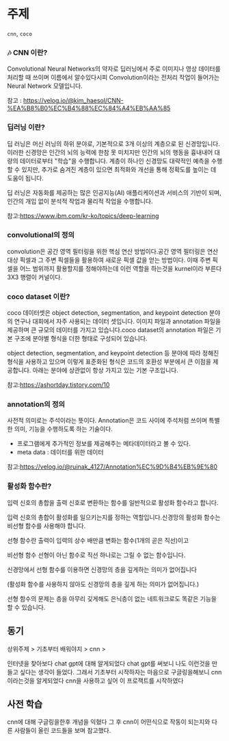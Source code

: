 # 주제

`cnn`, `coco`


### 🎶 CNN 이란?

Convolutional Neural Networks의 약자로 딥러닝에서 주로 이미지나 영상 데이터를 처리할 때 쓰이며 이름에서 알수있다시피 Convolution이라는 전처리 작업이 들어가는 Neural Network 모델입니다.

참고 : https://velog.io/@kim_haesol/CNN-%EA%B8%B0%EC%B4%88%EC%84%A4%EB%AA%85

### 딥러닝 이란?

딥 러닝은  머신 러닝의 하위 분야로, 기본적으로 3개 이상의 계층으로 된 신경망입니다. 이러한 신경망은 인간의 뇌의 능력에 한참 못 미치지만 인간의 뇌의 행동을 흉내내어 대량의 데이터로부터 "학습"을 수행합니다. 계층이 하나인 신경망도 대략적인 예측을 수행할 수 있지만, 추가로 숨겨진 계층이 있으면 최적화와 개선을 통해 정확도를 높이는 데 도움이 됩니다.

딥 러닝은 자동화를 제공하는 많은 인공지능(AI) 애플리케이션과 서비스의 기반이 되며, 인간의 개입 없이 분석적 작업과 물리적 작업을 수행합니다. 

참고:https://www.ibm.com/kr-ko/topics/deep-learning


### convolutional의 정의

convolution은 공간 영역 필터링을 위한 핵심 연산 방법이다.공간 영역 필터링은 연산 대상 픽셀과 그 주변 픽셀들을 활용하여 새로운 픽셀 값을 얻는 방법이다. 이때 주변 픽셀을 어느 범위까지 활용할지를 정해야하는데 이런 역할을 하는것을 kurnel이라 부른다 3X3 행렬이 커널이다.

### coco dataset 이란?

coco 데이터셋은 object detection, segmentation, and keypoint detection 분야의 연구나 대회에서 자주 사용되는 데이터 셋입니다. 이미지 파일과 annotation 파일을 제공하며 큰 규모의 데이터를 가지고 있습니다.coco dataset의 annotation 파일은 기본 구조에 분야별 형식을 더한 형태로 구성되어 있습니다.

object detection, segmentation, and keypoint detection 등 분야에 따라 정해진 형식을 사용하고 있으며 이렇게 표준화된 형식은 코드의 호환성 부분에서 큰 이점을 제공합니다. 아래는 분야에 상관없이 항상 가지고 있는 기본 구조입니다.

참고:https://ashortday.tistory.com/10

### annotation의 정의

사전적 의미로는 주석이라는 뜻이다.
Annotation은 코드 사이에 주석처럼 쓰이며 특별한 의미, 기능을 수행하도록 하는 기술이다.
- 프로그램에게 추가적인 정보를 제공해주는 메타데이터라고 볼 수 있다.
- meta data : 데이터를 위한 데이터

참고:https://velog.io/@ruinak_4127/Annotation%EC%9D%B4%EB%9E%80

### 활성화 함수란?

입력 신호의 총합을 출력 신호로 변환하는 함수를 일반적으로 활성화 함수라고 합니다.

입력 신호의 총합이 활성화를 일으키는지를 정하는 역할입니다.신경망의 활성화 함수는 비선형 함수를 사용해야 합니다.

선형 함수란 출력이 입력의 상수 배만큼 변화는 함수(1개의 곧은 직선)이고

비선형 함수 선형이 아닌 함수로 직선 하나로는 그릴 수 없는 함수입니다.

신경망에서 선형 함수를 이용하면 신경망의 층을 깊게하는 의미가 없어집니다

(활성화 함수를 사용하지 않아도 신경망의 층을 깊게 하는 의미가 없어집니다.)

선형 함수의 문제는 층을 아무리 깇게해도 은닉층이 없는 네트워크로도 똑같은 기능을 할 수 있습니다. 

## 동기

상위주제 > 기초부터 배워야지 > cnn >

인터넷을 찾아보다 chat gpt에 대해 알게되었다 chat gpt를 써보니 나도 이런것을 만들고 싶다는 생각이 들었다. 그래서 기초부터 시작하자는 마음으로 구글링을해보니 cnn이라는것을 알게되었다 cnn을 사용하고 싶어 이 프로잭트를 시작하였다
## 사전 학습
cnn에 대해 구글링을한후 개념을 익혔다 그 후 cnn이 어떤식으로 작동이 되는지와 다른 사람들이 올린 코드들을 보며 참고했다.